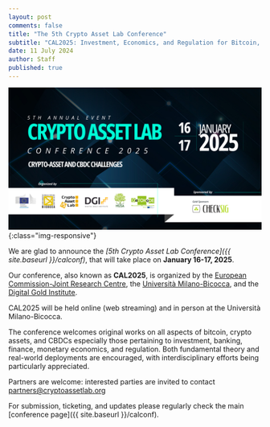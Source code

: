 ```yaml
---
layout: post
comments: false
title: "The 5th Crypto Asset Lab Conference"
subtitle: "CAL2025: Investment, Economics, and Regulation for Bitcoin, Crypto Assets, and CBDCs"
date: 11 July 2024
author: Staff
published: true
---
```


![CAL2025](/img/cal2025/cal2025.png){:class="img-responsive"}

We are glad to announce the
_[5th Crypto Asset Lab Conference]({{ site.baseurl }}/calconf)_,
that will take place on __January 16-17, 2025__.

Our conference, also known as __CAL2025__,
is organized by the
[European Commission-Joint Research Centre](https://ec.europa.eu/knowledge4policy/organisation/jrc-joint-research-centre_en),
the
[Università Milano-Bicocca](https://www.unimib.it/),
and the
[Digital Gold Institute](https://www.dgi.io).

CAL2025 will be held online (web streaming)
and in person
at the Università Milano-Bicocca.

The conference welcomes original
works on all aspects of bitcoin, crypto assets, and CBDCs
especially those pertaining to investment, banking, finance,
monetary economics, and regulation.
Both fundamental theory and real-world deployments are encouraged,
with interdisciplinary efforts being particularly appreciated.

Partners are welcome:
interested parties are invited to contact
[partners@cryptoassetlab.org](mailto:partners@cryptoassetlab.org)

For submission, ticketing, and updates
please regularly check the main [conference page]({{ site.baseurl }}/calconf).
